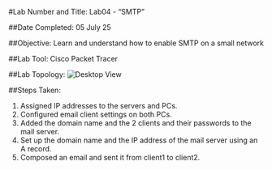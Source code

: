 #Lab Number and Title: 
Lab04 - “SMTP”

##Date Completed: 
05 July 25
 
##Objective: 
Learn and understand how to enable SMTP on a small network
 
##Lab Tool: 
Cisco Packet Tracer

##Lab Topology:
![Desktop View](/lab04topology.png)


##Steps Taken:
 1. Assigned IP addresses to the servers and PCs.
 2. Configured email client settings on both PCs.
 3. Added the domain name and the 2 clients and their passwords to the mail server.
 4. Set up the domain name and the IP address of the mail server using an A record.
 5. Composed an email and sent it from client1 to client2.

